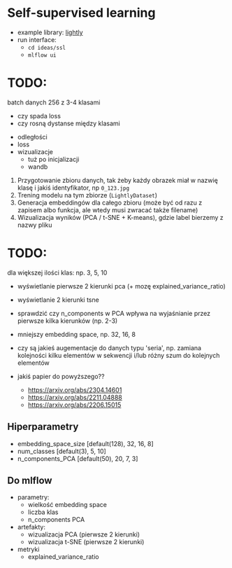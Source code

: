 # Self-supervised learning

* example library: [lightly](https://docs.lightly.ai/self-supervised-learning/index.html)
* run interface:
    - `cd ideas/ssl`
    - `mlflow ui`

# TODO:
batch danych 256 z 3-4 klasami
* czy spada loss 
* czy rosną dystanse między klasami
- odległości
- loss
- wizualizacje
    - tuż po inicjalizacji
    - wandb

1. Przygotowanie zbioru danych, tak żeby każdy obrazek miał w nazwię klasę i jakiś identyfikator, np `0_123.jpg`
2. Trening modelu na tym zbiorze (`LightlyDataset`)
3. Generacja embeddingów dla całego zbioru (może być od razu z zapisem albo funkcja, ale wtedy musi zwracać także filename)
4. Wizualizacja wyników (PCA / t-SNE + K-means), gdzie label bierzemy z nazwy pliku

# TODO:
dla większej ilości klas: np. 3, 5, 10
- wyświetlanie pierwsze 2 kierunki pca (+ mozę explained_variance_ratio)
- wyświetlanie 2 kierunki tsne

- sprawdzić czy n_components w PCA wpływa na wyjaśnianie przez pierwsze kilka kierunków (np. 2-3)

- mniejszy embedding space, np. 32, 16, 8

- czy są jakieś augementacje do danych typu 'seria', np. zamiana kolejności kilku elementów w sekwencji i/lub różny szum do kolejnych elementów 

- jakiś papier do powyższego?? 
    - https://arxiv.org/abs/2304.14601
    - https://arxiv.org/abs/2211.04888
    - https://arxiv.org/abs/2206.15015

## Hiperparametry
- embedding_space_size [default(128), 32, 16, 8]
- num_classes [default(3), 5, 10]
- n_components_PCA [default(50), 20, 7, 3]

## Do mlflow
- parametry:
    - wielkość embedding space
    - liczba klas
    - n_components PCA
- artefakty:
    - wizualizacja PCA (pierwsze 2 kierunki)
    - wizualizacja t-SNE (pierwsze 2 kierunki)
- metryki
    - explained_variance_ratio